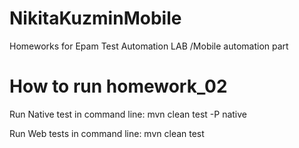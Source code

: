 # NikitaKuzminMobile
Homeworks for Epam Test Automation LAB /Mobile automation part
# How to run homework_02
Run Native test in command line: mvn clean test -P native

Run Web tests in command line: mvn clean test
